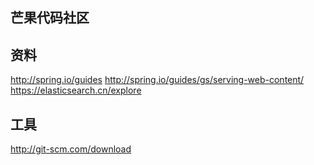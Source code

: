 ## 芒果代码社区

## 资料
http://spring.io/guides
http://spring.io/guides/gs/serving-web-content/
https://elasticsearch.cn/explore


## 工具
http://git-scm.com/download